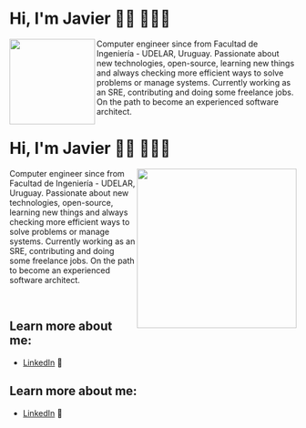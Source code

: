 # Hi, I'm Javier 👋🏾 👩🏾‍💻
<img align="left" width="150" height="150" src="https://github.com/jastabilesandbox/jastabilesandbox/blob/main/static/hello.gif?raw=true">
Computer engineer since from Facultad de Ingeniería - UDELAR, Uruguay. 
Passionate about new technologies, open-source, learning new things and always checking more efficient ways to solve problems or manage systems. 
Currently working as an SRE, contributing and doing some freelance jobs. On the path to become an experienced software architect.

# Hi, I'm Javier 👋🏾 👩🏾‍💻
<img align="right" width="280" src="https://github.com/jastabilesandbox/jastabilesandbox/blob/main/static/hello.gif?raw=true">

Computer engineer since from Facultad de Ingeniería - UDELAR, Uruguay. 
Passionate about new technologies, open-source, learning new things and always checking more efficient ways to solve problems or manage systems. 
Currently working as an SRE, contributing and doing some freelance jobs. On the path to become an experienced software architect.

</br>

## Learn more about me: 
- <a href="https://www.linkedin.com/in/javierstabile/">LinkedIn</a> 💼

## Learn more about me: 
- <a href="https://www.linkedin.com/in/javierstabile/">LinkedIn</a> 💼
